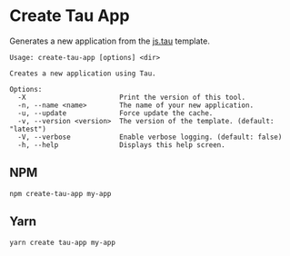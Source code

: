# Create Tau App

Generates a new application from the [js.tau](https://github.com/kherge/js.tau) template.

```
Usage: create-tau-app [options] <dir>

Creates a new application using Tau.

Options:
  -X                       Print the version of this tool.
  -n, --name <name>        The name of your new application.
  -u, --update             Force update the cache.
  -v, --version <version>  The version of the template. (default: "latest")
  -V, --verbose            Enable verbose logging. (default: false)
  -h, --help               Displays this help screen.
```

## NPM

    npm create-tau-app my-app

## Yarn

    yarn create tau-app my-app
